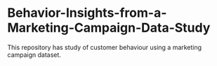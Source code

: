 # Behavior-Insights-from-a-Marketing-Campaign-Data-Study
This repository has study of customer behaviour using a marketing campaign dataset.

